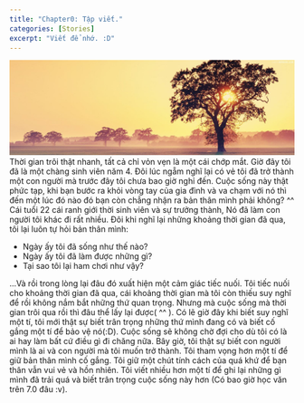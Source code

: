 ```yaml
---
title: "Chapter0: Tập viết."
categories: [Stories]
excerpt: "Viết để nhớ. :D"
---
```

<center>
  <img src="/assets/images/stories/chapter0/chapter0.jpg">
</center>
Thời gian trôi thật nhanh, tất cả chỉ vỏn vẹn là một cái chớp mắt.
Giờ đây tôi đã là một chàng sinh viên năm 4. Đôi lúc ngẵm nghĩ lại có vẻ tôi đã trở thành một con người mà trước đây tôi chưa bao giờ nghỉ đến. Cuộc sống này thật phức tạp, khi bạn bước ra khỏi vòng tay của gia đình và va chạm với nó thì đến một lúc đó nào đó bạn còn chẳng nhận ra bản thân mình phải không? ^^ <br>
Cái tuổi 22 cái ranh giới thời sinh viên và sự trưởng thành, Nó đã làm con người tôi khác đi rất nhiều. Đôi khi nghĩ lại những khoảng thời gian đã qua, tôi lại luôn tự hỏi bản thân mình:

* Ngày ấy tôi đã sống như thế nào? 
* Ngày ấy tôi đã làm được những gì?
* Tại sao tôi lại ham chơi như vậy?

...Và rồi trong lòng lại đâu đó xuất hiện một cảm giác tiếc nuối. Tôi tiếc nuối cho khoảng thời gian đã qua, cái khoảng thời gian mà tôi còn thiếu suy nghĩ để rồi không nắm bắt những thứ quan trọng. Nhưng mà cuộc sống mà thời gian trôi qua rồi thì đâu thể lấy lại được( ^^ ). Có lẽ giờ đây khi biết suy nghĩ một tí, tôi mới thật sự biết trân trọng những thứ mình đang có và biết cố gắng một tí để bảo vệ nó(:D). Cuộc sống sẽ không chờ đợi cho dù tôi có là ai hay làm bất cứ điều gì đi chăng nữa. Bây giờ, tôi thật sự biết con người mình là ai và con người mà tôi muốn trở thành. Tôi tham vọng hơn một tí để giữ bản thân mình cố gắng. Tôi giữ một chút tính cách của quá khứ để bạn thân vẫn vui vẻ và hồn nhiên. Tôi viết nhiều hơn một tí để ghi lại những gì mình đã trải quá và biết trân trọng cuộc sống này hơn (Có bao giờ học văn trên 7.0 đâu :v).
